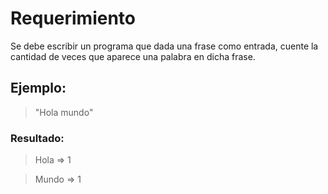 # Requerimiento

Se debe escribir un programa que dada una frase como entrada, cuente la cantidad de veces que aparece una palabra en dicha frase.

## Ejemplo:

> "Hola mundo"

### Resultado:

> Hola => 1

> Mundo => 1